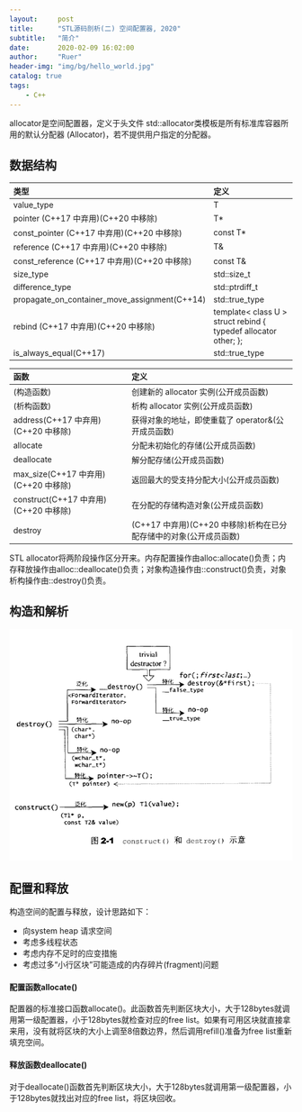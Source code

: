 ```yaml
---
layout:     post
title:      "STL源码剖析(二) 空间配置器, 2020"
subtitle:   "简介"
date:       2020-02-09 16:02:00
author:     "Ruer"
header-img: "img/bg/hello_world.jpg"
catalog: true
tags:
    - C++
---
```


allocator是空间配置器，定义于头文件 std::allocator类模板是所有标准库容器所用的默认分配器 (Allocator)，若不提供用户指定的分配器。

## 数据结构

| 类型                                         | 定义            |
| :------------------------------------------- | :------------- |
| value_type                                   | T              |
| pointer (C++17 中弃用)(C++20 中移除)          | T*             |
| const_pointer (C++17 中弃用)(C++20 中移除)    | const T*       |
| reference (C++17 中弃用)(C++20 中移除)        | T&             |
| const_reference (C++17 中弃用)(C++20 中移除)  | const T&       |
| size_type                                    | std::size_t    |
| difference_type                              | std::ptrdiff_t |
| propagate_on_container_move_assignment(C++14)| std::true_type |
| rebind (C++17 中弃用)(C++20 中移除)           | template< class U > struct rebind { typedef allocator other; }; |
| is_always_equal(C++17)                       | std::true_type |

| 函数                                | 定义                                                           |
| :---------------------------------- | :------------------------------------------------------------ |
| (构造函数)                           | 创建新的 allocator 实例(公开成员函数)                           |
| (析构函数)                           | 析构 allocator 实例(公开成员函数)                               |
| address(C++17 中弃用)(C++20 中移除)  | 获得对象的地址，即使重载了 operator&(公开成员函数)                |
| allocate                            | 分配未初始化的存储(公开成员函数)                                 |
| deallocate                          | 解分配存储(公开成员函数)                                         |
| max_size(C++17 中弃用)(C++20 中移除) | 返回最大的受支持分配大小(公开成员函数)                            |
| construct(C++17 中弃用)(C++20 中移除)| 在分配的存储构造对象(公开成员函数)                                |
| destroy                             | (C++17 中弃用)(C++20 中移除)析构在已分配存储中的对象(公开成员函数) |

STL allocator将两阶段操作区分开来。内存配置操作由alloc:allocate()负责；内存释放操作由alloc::deallocate()负责；对象构造操作由::construct()负责，对象析构操作由::destroy()负责。

## 构造和解析

![1](/img/C++/STL/构造和解析.png)

## 配置和释放

构造空间的配置与释放，设计思路如下：

* 向system heap 请求空间
* 考虑多线程状态
* 考虑内存不足时的应变措施
* 考虑过多“小行区块”可能造成的内存碎片(fragment)问题

#### 配置函数allocate()

配置器的标准接口函数allocate()。此函数首先判断区块大小，大于128bytes就调用第一级配置器，小于128bytes就检查对应的free list。如果有可用区块就直接拿来用，没有就将区块的大小上调至8倍数边界，然后调用refill()准备为free list重新填充空间。

#### 释放函数deallocate()

对于deallocate()函数首先判断区块大小，大于128bytes就调用第一级配置器，小于128bytes就找出对应的free list，将区块回收。